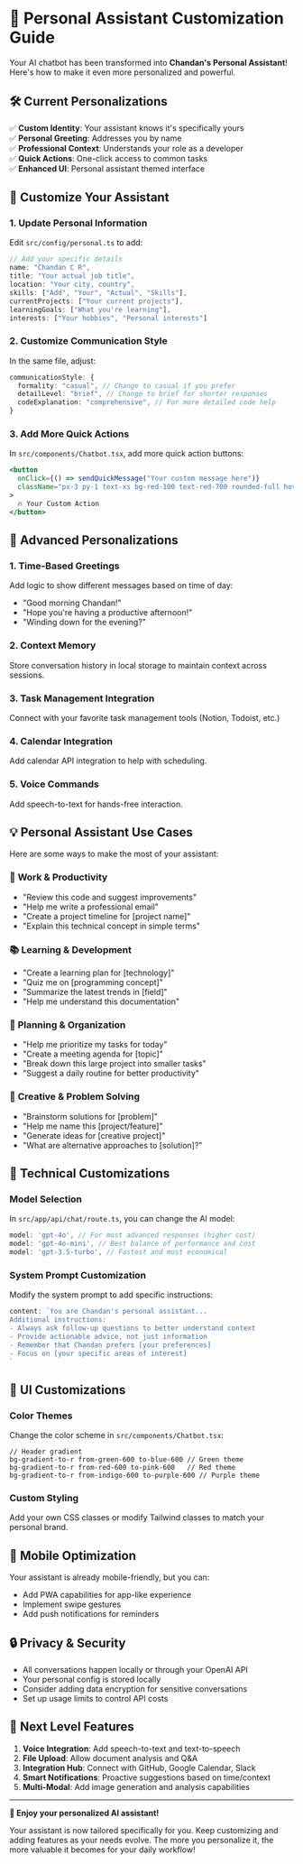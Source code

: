 # 🎯 Personal Assistant Customization Guide

Your AI chatbot has been transformed into **Chandan's Personal Assistant**! Here's how to make it even more personalized and powerful.

## 🛠️ Current Personalizations

✅ **Custom Identity**: Your assistant knows it's specifically yours  
✅ **Personal Greeting**: Addresses you by name  
✅ **Professional Context**: Understands your role as a developer  
✅ **Quick Actions**: One-click access to common tasks  
✅ **Enhanced UI**: Personal assistant themed interface  

## 📝 Customize Your Assistant

### 1. Update Personal Information
Edit `src/config/personal.ts` to add:

```typescript
// Add your specific details
name: "Chandan C R",
title: "Your actual job title",
location: "Your city, country",
skills: ["Add", "Your", "Actual", "Skills"],
currentProjects: ["Your current projects"],
learningGoals: ["What you're learning"],
interests: ["Your hobbies", "Personal interests"]
```

### 2. Customize Communication Style
In the same file, adjust:

```typescript
communicationStyle: {
  formality: "casual", // Change to casual if you prefer
  detailLevel: "brief", // Change to brief for shorter responses
  codeExplanation: "comprehensive", // For more detailed code help
}
```

### 3. Add More Quick Actions
In `src/components/Chatbot.tsx`, add more quick action buttons:

```jsx
<button
  onClick={() => sendQuickMessage("Your custom message here")}
  className="px-3 py-1 text-xs bg-red-100 text-red-700 rounded-full hover:bg-red-200 transition-colors"
>
  🔥 Your Custom Action
</button>
```

## 🚀 Advanced Personalizations

### 1. **Time-Based Greetings**
Add logic to show different messages based on time of day:
- "Good morning Chandan!"
- "Hope you're having a productive afternoon!"
- "Winding down for the evening?"

### 2. **Context Memory**
Store conversation history in local storage to maintain context across sessions.

### 3. **Task Management Integration**
Connect with your favorite task management tools (Notion, Todoist, etc.)

### 4. **Calendar Integration**
Add calendar API integration to help with scheduling.

### 5. **Voice Commands**
Add speech-to-text for hands-free interaction.

## 💡 Personal Assistant Use Cases

Here are some ways to make the most of your assistant:

### 🏢 **Work & Productivity**
- "Review this code and suggest improvements"
- "Help me write a professional email"
- "Create a project timeline for [project name]"
- "Explain this technical concept in simple terms"

### 📚 **Learning & Development**
- "Create a learning plan for [technology]"
- "Quiz me on [programming concept]"
- "Summarize the latest trends in [field]"
- "Help me understand this documentation"

### 🎯 **Planning & Organization**
- "Help me prioritize my tasks for today"
- "Create a meeting agenda for [topic]"
- "Break down this large project into smaller tasks"
- "Suggest a daily routine for better productivity"

### 💭 **Creative & Problem Solving**
- "Brainstorm solutions for [problem]"
- "Help me name this [project/feature]"
- "Generate ideas for [creative project]"
- "What are alternative approaches to [solution]?"

## 🔧 Technical Customizations

### Model Selection
In `src/app/api/chat/route.ts`, you can change the AI model:

```typescript
model: 'gpt-4o', // For most advanced responses (higher cost)
model: 'gpt-4o-mini', // Best balance of performance and cost
model: 'gpt-3.5-turbo', // Fastest and most economical
```

### System Prompt Customization
Modify the system prompt to add specific instructions:

```typescript
content: `You are Chandan's personal assistant...
Additional instructions:
- Always ask follow-up questions to better understand context
- Provide actionable advice, not just information
- Remember that Chandan prefers [your preferences]
- Focus on [your specific areas of interest]
`
```

## 🎨 UI Customizations

### Color Themes
Change the color scheme in `src/components/Chatbot.tsx`:

```tsx
// Header gradient
bg-gradient-to-r from-green-600 to-blue-600 // Green theme
bg-gradient-to-r from-red-600 to-pink-600   // Red theme
bg-gradient-to-r from-indigo-600 to-purple-600 // Purple theme
```

### Custom Styling
Add your own CSS classes or modify Tailwind classes to match your personal brand.

## 📱 Mobile Optimization

Your assistant is already mobile-friendly, but you can:
- Add PWA capabilities for app-like experience
- Implement swipe gestures
- Add push notifications for reminders

## 🔒 Privacy & Security

- All conversations happen locally or through your OpenAI API
- Your personal config is stored locally
- Consider adding data encryption for sensitive conversations
- Set up usage limits to control API costs

## 🌟 Next Level Features

1. **Voice Integration**: Add speech-to-text and text-to-speech
2. **File Upload**: Allow document analysis and Q&A
3. **Integration Hub**: Connect with GitHub, Google Calendar, Slack
4. **Smart Notifications**: Proactive suggestions based on time/context
5. **Multi-Modal**: Add image generation and analysis capabilities

---

**🎉 Enjoy your personalized AI assistant!**

Your assistant is now tailored specifically for you. Keep customizing and adding features as your needs evolve. The more you personalize it, the more valuable it becomes for your daily workflow! 